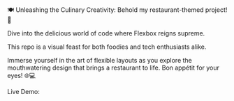 🍽️ Unleashing the Culinary Creativity: Behold my restaurant-themed project! 🚀

Dive into the delicious world of code where Flexbox reigns supreme. 

This repo is a visual feast for both foodies and tech enthusiasts alike.

Immerse yourself in the art of flexible layouts as you explore the mouthwatering design that brings a restaurant to life. Bon appétit for your eyes! 🌐💻

Live Demo: 
